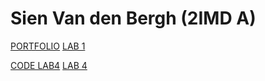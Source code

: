 # Sien Van den Bergh (2IMD A)

[PORTFOLIO](https://github.com/Sienvdb/DEV5-myportfolio)
[LAB 1](https://github.com/Sienvdb/dev5-lab1)

[CODE LAB4](https://github.com/Sienvdb/DEV5-myportfolio)
[LAB 4](https://lab4-hlpfzpsyc-sienvdb.vercel.app/)
